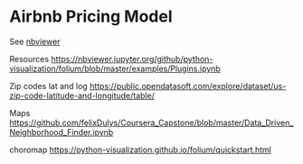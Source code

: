 # Airbnb Pricing Model

See [nbviewer](https://nbviewer.jupyter.org/github/anmarphy/Deep-Learning-Pricing-Model/blob/master/Part_I.ipynb)


Resources
https://nbviewer.jupyter.org/github/python-visualization/folium/blob/master/examples/Plugins.ipynb

Zip codes lat and log
https://public.opendatasoft.com/explore/dataset/us-zip-code-latitude-and-longitude/table/

Maps
https://github.com/felixDulys/Coursera_Capstone/blob/master/Data_Driven_Neighborhood_Finder.ipynb

choromap
https://python-visualization.github.io/folium/quickstart.html
